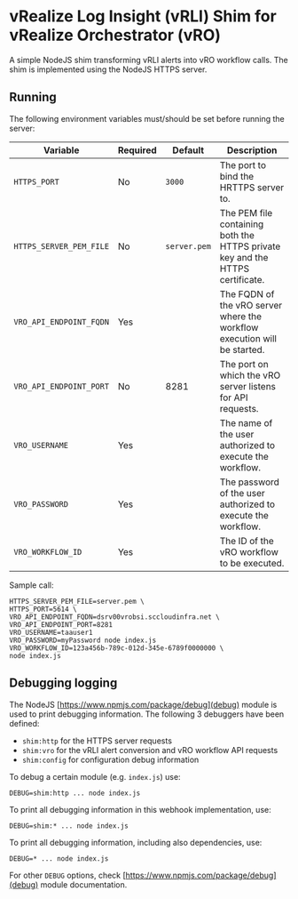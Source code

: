 # vRealize Log Insight (vRLI) Shim for vRealize Orchestrator (vRO)

A simple NodeJS shim transforming vRLI alerts into vRO workflow calls. The shim is implemented using the NodeJS HTTPS server.

## Running

The following environment variables must/should be set before running the server:

| Variable | Required | Default | Description |
| -------- | -------- | ------- | ----------- |
| `HTTPS_PORT` | No | `3000` | The port to bind the HRTTPS server to. |
| `HTTPS_SERVER_PEM_FILE` | No | `server.pem` | The PEM file containing both the HTTPS private key and the HTTPS certificate. |
| `VRO_API_ENDPOINT_FQDN` | Yes | | The FQDN of the vRO server where the workflow execution will be started. |
| `VRO_API_ENDPOINT_PORT` | No | 8281 | The port on which the vRO server listens for API requests. |
| `VRO_USERNAME` | Yes | | The name of the user authorized to execute the workflow. |
| `VRO_PASSWORD` | Yes | | The password of the user authorized to execute the workflow. |
| `VRO_WORKFLOW_ID` | Yes | | The ID of the vRO workflow to be executed. |

Sample call:

```
HTTPS_SERVER_PEM_FILE=server.pem \
HTTPS_PORT=5614 \
VRO_API_ENDPOINT_FQDN=dsrv00vrobsi.sccloudinfra.net \
VRO_API_ENDPOINT_PORT=8281
VRO_USERNAME=taauser1
VRO_PASSWORD=myPassword node index.js
VRO_WORKFLOW_ID=123a456b-789c-012d-345e-6789f0000000 \
node index.js
```
## Debugging logging

The NodeJS [https://www.npmjs.com/package/debug](debug) module is used to print debugging information. The following 3 debuggers have been defined:

* `shim:http` for the HTTPS server requests
* `shim:vro` for the vRLI alert conversion and vRO workflow API requests
* `shim:config` for configuration debug information

To debug a certain module (e.g. `index.js`) use:

```
DEBUG=shim:http ... node index.js
```

To print all debugging information in this webhook implementation, use:

```
DEBUG=shim:* ... node index.js
```

To print all debugging information, including also dependencies, use:

```
DEBUG=* ... node index.js
```

For other `DEBUG` options, check [https://www.npmjs.com/package/debug](debug) module documentation.
